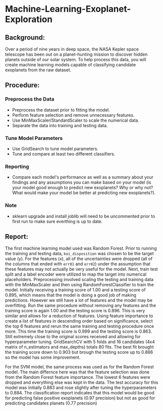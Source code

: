 # Machine-Learning-Exoplanet-Exploration

## Background:

Over a period of nine years in deep space, the NASA Kepler space telescope has been out on a planet-hunting mission to discover hidden planets outside of our solar system.
To help process this data, you will create machine learning models capable of classifying candidate exoplanets from the raw dataset.

## Procedure:

### Preprocess the Data
* Preprocess the dataset prior to fitting the model.
* Perform feature selection and remove unnecessary features.
* Use MinMaxScaler/StandardScaler to scale the numerical data.
* Separate the data into training and testing data.

### Tune Model Parameters
* Use GridSearch to tune model parameters.
* Tune and compare at least two different classifiers.

### Reporting
* Compare each model's performance as well as a summary about your findings and any assumptions you can make based on your model (is your model good enough to predict new exoplanets? Why or why not? What would make your model be better at predicting new exoplanets?).

### Note
* sklearn upgrade and install joblib will need to be uncommented prior to first run to make sure everthing is up to date.

## Report:

The first machine learning model used was Random Forest. Prior to running the training and testing data, `koi_disposition` was chosen to be the target value (y). For the features (x), all of the uncertainties were dropped (all of the columns that ended with `err01` and `err02`) under the assumption that these features may not actually be very useful for the model. Next, train test split and a label encoder were utilized to map the target into numerical placeholders. Preprocessing involved scaling the testing and training data with the MinMaxScaler and then using RandomForestClassifier to train the model. Initially receiving a training score of 1.00 and a testing score of 0.895, which means that the model is doing a good job of making predictions. However we still have a lot of features and the model may be overfitting. Run the same procedure without removing any features and the training score is again 1.00 and the testing score is 0.896. This is very similar and allows for a reduction of features. Using feature importance to create a list of features in descending order based on significance, select the top 6 features and rerun the same training and testing procedure once more. This time the training score is 0.999 and the testing score is 0.863. Still extremely close to the original scores received and allowing for hyperparameter tuning. GridSearchCV with 5 folds and 16 candidates (4x4 matrix of n_estimators and max_depths) totals 80 fits. The best fit brought the training score down to 0.903 but brough the testing score up to 0.886 so the model has some improvement.

For the SVM model, the same process was used as for the Random Forest model. The main differnce here was that the feature selection was done from the Random Forest feature importance. The lowest 6 features were dropped and everything else was kept in the data. The test accuracy for this model was initially 0.883 and rose slightly after tuning the hyperparameters to 0.884. The classification report indicates that this model would be good for predicting false positive exoplanets (0.97 precision) but not as good for predicting candidates planets (0.77 precision)
